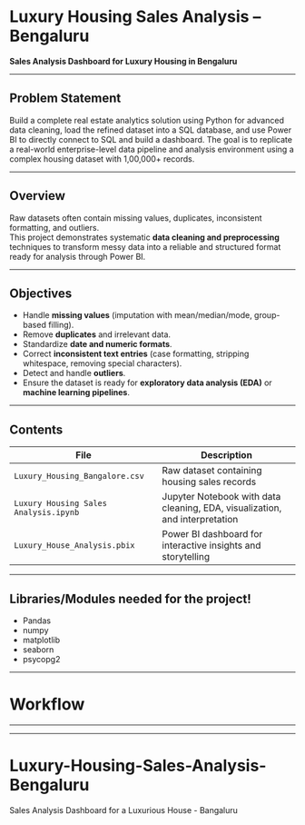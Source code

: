 # Luxury Housing Sales Analysis – Bengaluru

**Sales Analysis Dashboard for Luxury Housing in Bengaluru**

---

## Problem Statement
Build a complete real estate analytics solution using Python for advanced data cleaning, load the refined dataset into a SQL database, and use Power BI to directly connect to SQL and build a dashboard. The goal is to replicate a real-world enterprise-level data pipeline and analysis environment using a complex housing dataset with 1,00,000+ records.

---

## Overview

Raw datasets often contain missing values, duplicates, inconsistent formatting, and outliers.  
This project demonstrates systematic **data cleaning and preprocessing** techniques to transform messy data into a reliable and structured format ready for analysis through Power BI.

---

## Objectives
- Handle **missing values** (imputation with mean/median/mode, group-based filling).
- Remove **duplicates** and irrelevant data.
- Standardize **date and numeric formats**.
- Correct **inconsistent text entries** (case formatting, stripping whitespace, removing special characters).
- Detect and handle **outliers**.
- Ensure the dataset is ready for **exploratory data analysis (EDA)** or **machine learning pipelines**.

---

## Contents
| File | Description |
|------|-------------|
| `Luxury_Housing_Bangalore.csv` | Raw dataset containing housing sales records |
| `Luxury Housing Sales Analysis.ipynb` | Jupyter Notebook with data cleaning, EDA, visualization, and interpretation |
| `Luxury_House_Analysis.pbix` | Power BI dashboard for interactive insights and storytelling |

---

## Libraries/Modules needed for the project!
  - Pandas
  - numpy
  - matplotlib
  - seaborn
  - psycopg2

---

# Workflow

---



---
# Luxury-Housing-Sales-Analysis-Bengaluru
Sales Analysis Dashboard for a Luxurious House - Bangaluru
